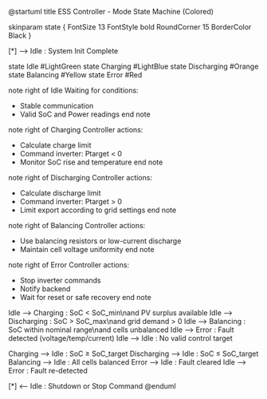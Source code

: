 @startuml
title ESS Controller - Mode State Machine (Colored)

skinparam state {
  FontSize 13
  FontStyle bold
  RoundCorner 15
  BorderColor Black
}

[*] --> Idle : System Init Complete

state Idle #LightGreen
state Charging #LightBlue
state Discharging #Orange
state Balancing #Yellow
state Error #Red

note right of Idle
  Waiting for conditions:
  - Stable communication
  - Valid SoC and Power readings
end note

note right of Charging
  Controller actions:
  - Calculate charge limit
  - Command inverter: Ptarget < 0
  - Monitor SoC rise and temperature
end note

note right of Discharging
  Controller actions:
  - Calculate discharge limit
  - Command inverter: Ptarget > 0
  - Limit export according to grid settings
end note

note right of Balancing
  Controller actions:
  - Use balancing resistors or low-current discharge
  - Maintain cell voltage uniformity
end note

note right of Error
  Controller actions:
  - Stop inverter commands
  - Notify backend
  - Wait for reset or safe recovery
end note

Idle --> Charging : SoC < SoC_min\nand PV surplus available
Idle --> Discharging : SoC > SoC_max\nand grid demand > 0
Idle --> Balancing : SoC within nominal range\nand cells unbalanced
Idle --> Error : Fault detected (voltage/temp/current)
Idle --> Idle : No valid control target

Charging --> Idle : SoC ≥ SoC_target
Discharging --> Idle : SoC ≤ SoC_target
Balancing --> Idle : All cells balanced
Error --> Idle : Fault cleared
Idle --> Error : Fault re-detected

[*] <-- Idle : Shutdown or Stop Command
@enduml